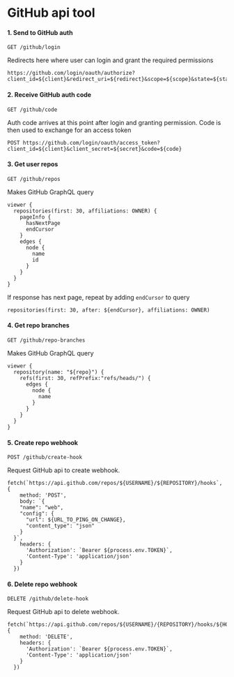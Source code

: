 # GitHub api tool

#### 1. Send to GitHub auth

`GET /github/login`

Redirects here where user can login and grant the required permissions
```
https://github.com/login/oauth/authorize?client_id=${client}&redirect_uri=${redirect}&scope=${scope}&state=${state}
```

#### 2. Receive GitHub auth code

`GET /github/code`

Auth code arrives at this point after login and granting permission. Code is then used to exchange for an access token
```
POST https://github.com/login/oauth/access_token?client_id=${client}&client_secret=${secret}&code=${code}
```

#### 3. Get user repos

`GET /github/repos`

Makes GitHub GraphQL query

```
viewer {
  repositories(first: 30, affiliations: OWNER) {
    pageInfo {
      hasNextPage
      endCursor
    }
    edges {
      node {
        name
        id
      }
    }
  }
}
```
If response has next page, repeat by adding `endCursor` to query
```
repositories(first: 30, after: ${endCursor}, affiliations: OWNER)
```

#### 4. Get repo branches

`GET /github/repo-branches`

Makes GitHub GraphQL query

```
viewer {
  repository(name: "${repo}") {
    refs(first: 30, refPrefix:"refs/heads/") {
      edges {
        node {
          name
        }
      }
    }
  }
}
```

#### 5. Create repo webhook

`POST /github/create-hook`

Request GitHub api to create webhook.

```
fetch(`https://api.github.com/repos/${USERNAME}/${REPOSITORY}/hooks`, {
    method: 'POST',
    body: `{
    "name": "web",
    "config": {
      "url": ${URL_TO_PING_ON_CHANGE},
      "content_type": "json"
    }
  }`,
    headers: {
      'Authorization': `Bearer ${process.env.TOKEN}`,
      'Content-Type': 'application/json'
    }
  })
```

#### 6. Delete repo webhook

`DELETE /github/delete-hook`

Request GitHub api to delete webhook.

```
fetch(`https://api.github.com/repos/${USERNAME}/{REPOSITORY}/hooks/${HOOK_ID}`, {
    method: 'DELETE',
    headers: {
      'Authorization': `Bearer ${process.env.TOKEN}`,
      'Content-Type': 'application/json'
    }
  })
```
